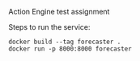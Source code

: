 Action Engine test assignment

Steps to run the service:
```
docker build --tag forecaster .
docker run -p 8000:8000 forecaster
```